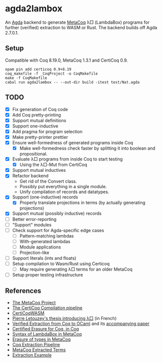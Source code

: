 # agda2lambox

An [Agda] backend to generate [MetaCoq] λ□ (LambdaBox) programs
for further (verified) extraction to WASM or Rust.
The backend builds off Agda 2.7.0.1.

[Agda]: https://github.com/agda/agda
[MetaCoq]: https://metacoq.github.io/

## Setup

Compatible with Coq 8.19.0, MetaCoq 1.3.1 and CertiCoq 0.9.

```
opam pin add certicoq 0.9+8.19
coq_makefile -f _CoqProject -o CoqMakefile
make -f CoqMakefile
cabal run agda2lambox -- --out-dir build -itest test/Nat.agda
```

## TODO

- [x] Fix generation of Coq code
- [x] Add Coq pretty-printing
- [x] Support mutual definitions
- [x] Support one-inductive
- [x] Add pragma for program selection
- [x] Make pretty-printer prettier
- [x] Ensure well-formedness of generated programs inside Coq
  - [x] Make well-formedness check faster by splitting it into boolean and propositional.
- [x] Evaluate λ□ programs from inside Coq to start testing
  - [x] Using the λ□-Mut from CertiCoq
- [x] Support mutual inductives
- [x] Refactor backend
  - Get rid of the Convert class.
  - Possibly put everything in a single module.
  - Unify compilation of records and datatypes.
- [x] Support (one-inductive) records
  - [x] Properly translate projections in terms (by actually generating projections)
- [x] Support mutual (possibly inductive) records
- [ ] Better error-reporting
- [ ] "Support" modules
- [ ] Check support for Agda-specific edge cases
  - [ ] Pattern-matching lambdas
  - [ ] With-generated lambdas
  - [ ] Module applications
  - [ ] Projection-like
- [ ] Support literals (ints and floats)
- [ ] Setup compilation to Wasm/Rust using Certicoq
  - [ ] May require generating λ□ terms for an older MetaCoq
- [ ] Setup proper testing infrastructure

## References

- [The MetaCoq Project](https://github.com/MetaCoq/metacoq)
- [The CertiCoq Compilation pipeline](https://github.com/CertiCoq/certicoq/wiki/The-CertiCoq-pipeline)
- [CertiCoqWASM](https://github.com/womeier/certicoqwasm)
- [Pierre Letouzey's thesis introducing λ□](https://www.irif.fr/~letouzey/download/these_letouzey.pdf) (in French)
- [Verified Extraction from Coq to OCaml](https://github.com/yforster/coq-verified-extraction/)
  and its [accompanying paper](https://dl.acm.org/doi/10.1145/3656379)
- [Certified Erasure for Coq, in Coq](https://inria.hal.science/hal-04077552)
- [Syntax of LambdaBox in MetaCoq](https://github.com/MetaCoq/metacoq/blob/coq-8.20/erasure/theories/Typed/ExAst.v) 
- [Erasure of types in MetaCoq](https://github.com/MetaCoq/metacoq/blob/coq-8.20/erasure/theories/Typed/Erasure.v#L765)
- [Coq Extraction Pipeline](https://gist.github.com/4ever2/991007b4418b0ba44f2ee7ed51147e19)
- [MetaCoq Extracted Terms](https://metacoq.github.io/metacoq/html/MetaCoq.Erasure.EAst.html)
- [Extraction Example](https://gist.github.com/4ever2/7fbfb3bf843c4773c933c2fdf6315b5c)
